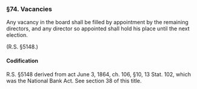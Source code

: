 ### §74. Vacancies ###

Any vacancy in the board shall be filled by appointment by the remaining directors, and any director so appointed shall hold his place until the next election.

(R.S. §5148.)

#### Codification ####

R.S. §5148 derived from act June 3, 1864, ch. 106, §10, 13 Stat. 102, which was the National Bank Act. See section 38 of this title.